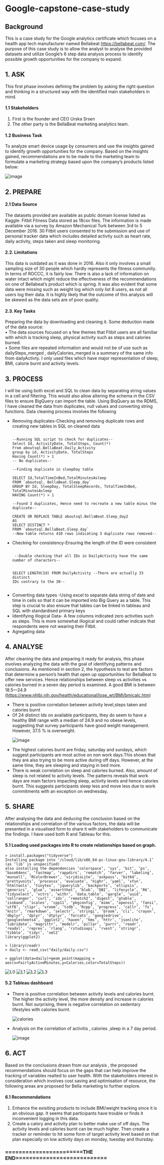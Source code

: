 # Google-capstone-case-study
## Background ##

This is a case study for the Google analytics certificate which focuses on a health app tech manufacturer named Bellabeat https://bellabeat.com/. The purpose of this case study is to allow the analyst to analyse the provided datasets and utilize Google’s 6 step data analysis process to identify possible growth opportunities for the company to expand.

## 1.	ASK ##
This first phase involves defining the problem by asking the right question and thinking in a structured way 
with the identified main stakeholders in mind. 
#### <p> 1.1 Stakeholders <p> #### 
<ol>
<li>First is the founder and CEO Urska Srsen </li>
<li>The other party is the BellaBeat marketing analytics team.
</li>
</ol>

#### <p>1.2	Business Task<p> ####
To analyze smart device usage by consumers and use the insights gained to identify growth opportunities for the company. Based on the insights gained, recommendations are to be made to the marketing team to formulate a marketing strategy based upon the company’s products listed below:
  
  ![image](https://user-images.githubusercontent.com/88995922/133566224-fe95e7f2-390e-48a6-b8d3-ae41a2b7961a.png)

## 2. PREPARE ##
#### <p> 2.1 Data Source<p> ####
The datasets provided are available as public domain license listed as Kaggle: Fitbit Fitness Data stored as 18csv files. The information is made available via a survey by Amazon Mechanical Turk between 3rd to 5 December 2016. 30 Fitbit users consented to the submission and use of personal tracker data which includes detailed activity such as heart rate, daily activity, steps taken and sleep monitoring.

#### <p> 2.2.	Limitations <p> ####
This data is outdated as it was done in 2016. Also it only involves a small sampling size of 30 people which hardly represents the fitness community. In terms of ROCCC, it is fairly low. There is also a lack of information on water intact which might reduce the effectiveness of the recommendations on one of Bellabeat’s product which is spring. It was also evident that some data were missing such as weight log which only list 8 users, as not all users log their data. It is highly likely that the outcome of this analysis will be skewed as the data sets are of poor quality. 

#### <p> 2.3.	Key Tasks<p> ####
Preparing the data by downloading and cleaning it. Some deduction made of the data source:
<br> •	The data sources focused on a few themes that Fitbit users are all familiar with which is tracking sleep, physical activity such as steps and calories burned. <br> 
•	Some files are repeated information and would not be of use such as dailySteps_merged , dailyCalories_merged is a summary of the same info from dailyActivty.
I only used files which have major representation of sleep, BMI, calorie burnt and activity levels.

## 3. PROCESS ##
I will be using both excel and SQL to clean data by separating string values in a cell and filtering. This would also allow altering the schema in the CSV files to ensure BigQuery can import the table. Using BiqQuery as the RDMS, I have cleaned the data from duplicates, null values and converting string functions.
Data cleaning process involves the following
<ul>
<li> Removing duplicates-Checking and removing duplicate rows and creating new tables in SQL on cleaned data
<pre><code>
--Running SQL script to check for duplicates--
Select Id, ActivityDate, TotalSteps, Count(*)
From aboutsql.BellaBeat.Daily_Activity
group by id, ActivityDate, TotalSteps
Having Count(*) > 1
-- No duplicates-- </code></pre>

<pre><code>--Finding duplicate in sleepDay table

SELECT Id,TotalTimeInBed,TotalMinutesAsleep 
FROM `aboutsql. BellaBeat.Sleep_day`
GROUP BY Id, SleepDay, TotalSleepRecords, TotalTimeInBed, TotalMinutesAsleep
HAVING Count(*) > 1

--Found 3 duplicates, Hence need to recreate a new table minus the duplicate--

CREATE OR REPLACE TABLE aboutsql.BellaBeat.Sleep_day2
AS 
SELECT DISTINCT *
FROM `aboutsql.BellaBeat.Sleep_day`
--New table returns 410 rows indicating 3 duplicate rows removed--
</code></pre>

 </li>
<li>Checking for consistency-Ensuring the length of the ID were consistent
<pre><code>
 --Double checking that all IDs in DailyActivity have the same number of characters--

SELECT LENGTH(Id)
FROM DailyActivity
--There are actually 33 distinct IDs contrary to the 30--
 </code></pre>
</li>
<li>Converting data types -Using excel to separate data string of date and time in cells so that it can be imported into Big Query as a table. This step is crucial to also ensure that tables can be linked in tableau and SQL with standardised primary keys</li>
<li>Identifying illogical Data- A few columns indicated zero activities such as steps. This is more somewhat illogical and could rather indicate that respondents were not wearing their Fitbit.</li>
<li> Agregating data 
 </li>
  
  </ul>
  
## 4. ANALYSE ##

After cleaning the data and preparing it ready for analysis, this phase involves analyzing the data with the goal of identifying patterns and conclusions. As mentioned in section 2, the hypothesis to test are factors that determine a person’s health that open up opportunities for BellaBeat to offer new services. Hence relationships between sleep vs activities vs calories burned in a seven day period is examined. A good BMI is between 18.5—24.9 (https://www.nhlbi.nih.gov/health/educational/lose_wt/BMI/bmicalc.htm)
<ul>
<li> There is positive correlation between activity level,steps taken and calories burnt </li>
<li> Of 24 distinct Ids on available participants, they do seem to have a healthy BMI range with a median of 24.9 and no obese levels, suggesting that survey participants have good weight management. However, 37.5 % is overweight.

  ![image](https://user-images.githubusercontent.com/88995922/133640291-e5b82bb8-faef-47d1-bac9-c686bddad52d.png)

</li>	
<li> The highest calories burnt are friday, saturday and sundays, which suggest participants are most active on non work days.This shows that they are also trying to be more active during off days. However, at the same time, they are sleeping and staying in bed more.</li>
<li> There is weak correlation on sleep and calories burned. Also, amount of sleep is not related to activity levels. The patterns reveals that work days are main factors impacting sleep, activity levels and hence calories burnt. This suggests participants sleep less and move less due to work commitments with an exception on wednesday.
 </li>
</ul>

## 5. SHARE ##
After analysing the data and deducing the conclusion based on the relationships and correlation of the various factors, the data will be presented in a visualised form to share it with stakeholders to communicate the findings. I have used both R and Tableau for this.

#### <p> 5.1 Loading used packages into R to create relationships based on graph. <p> ####

```{r ggplot for daily activities data}
> install.packages("tidyverse")
Installing package into ‘/cloud/lib/x86_64-pc-linux-gnu-library/4.1’
(as ‘lib’ is unspecified)
also installing the dependencies ‘colorspace’, ‘sys’, ‘bit’, ‘ps’, ‘base64enc’, ‘fastmap’, ‘rappdirs’, ‘rematch’, ‘farver’, ‘labeling’, ‘munsell’, ‘RColorBrewer’, ‘viridisLite’, ‘askpass’, ‘bit64’, ‘prettyunits’, ‘processx’, ‘evaluate’, ‘highr’, ‘yaml’, ‘xfun’, ‘htmltools’, ‘tinytex’, ‘jquerylib’, ‘backports’, ‘ellipsis’, ‘generics’, ‘glue’, ‘assertthat’, ‘blob’, ‘DBI’, ‘lifecycle’, ‘R6’, ‘tidyselect’, ‘vctrs’, ‘withr’, ‘data.table’, ‘gargle’, ‘uuid’, ‘cellranger’, ‘curl’, ‘ids’, ‘rematch2’, ‘digest’, ‘gtable’, ‘isoband’, ‘scales’, ‘cpp11’, ‘pkgconfig’, ‘mime’, ‘openssl’, ‘fansi’, ‘utf8’, ‘clipr’, ‘vroom’, ‘tzdb’, ‘Rcpp’, ‘progress’, ‘callr’, ‘fs’, ‘knitr’, ‘rmarkdown’, ‘selectr’, ‘stringi’, ‘broom’, ‘cli’, ‘crayon’, ‘dbplyr’, ‘dplyr’, ‘dtplyr’, ‘forcats’, ‘googledrive’, ‘googlesheets4’, ‘ggplot2’, ‘haven’, ‘hms’, ‘httr’, ‘jsonlite’, ‘lubridate’, ‘magrittr’, ‘modelr’, ‘pillar’, ‘purrr’, ‘readr’, ‘readxl’, ‘reprex’, ‘rlang’, ‘rstudioapi’, ‘rvest’, ‘stringr’, ‘tibble’, ‘tidyr’, ‘xml2’
library(ggplot2)

> library(readr)
> daily <- read_csv("daily/daily.csv")
```

```{r ggplot for various relationships data visualzation}
> ggplot(data=daily)+geom_point(mapping = aes(x=FairlyActiveMinutes,y=Calories,color=TotalSteps))

```
![L0](https://user-images.githubusercontent.com/88995922/140601295-b61fb5f7-2759-4a2d-b746-96fac752389f.png)
![L1](https://user-images.githubusercontent.com/88995922/140601296-752ce494-fa3d-442a-92de-ccf9de3b6ac6.png)
![L2](https://user-images.githubusercontent.com/88995922/140601300-554abdc2-477b-4da5-add8-96e5ee6a786e.png)
![L3](https://user-images.githubusercontent.com/88995922/140601302-b4ef3c9c-f98a-40f1-8779-de362b4f5d72.png)


#### <p>5.2 Tableau dashboard <p> ####
<ul>
<li> There is positive correlation between activity levels and calories burnt. The higher the activity level, the more density and increase in calories burnt. Not surprising, there is negative correlation on sedentary lifestyles with calories burnt.
  
![calories](https://user-images.githubusercontent.com/88995922/140600840-04637a39-779e-4c6c-aa13-f782e9533024.png)

  
</li>
  
<li> Analysis on the correlation of activitis , calories ,sleep in a 7 day period.
  
![image](https://user-images.githubusercontent.com/88995922/133636951-3b55ebdc-29e5-4f3a-a981-9ee9faefd3a4.png)
  
 </li> </ul>


  
## 6.	ACT ##
Based on the conclusions drawn from our analysis , the proposed recommendations should focus on the gaps that can help improve the tracking of variables realted to user health. With the stakeholders interest in consideration which involves cost saving and optimisation of resource, the following areas are proposed for Bella marketing to further explore.
#### <p> 6.1 Recommendations <p> ####
<ol>
<li> Enhance the exisiting products to include BMI/weight tracking since it is an obvious gap. It seems that participants have trouble or finds it inconvenient logging in this data.</li>
<li> Create a calory and activity plan to better make use of off days. The activity levels and calories burnt can be much higher. Then create a tracker or reminder to hit some form of target activity level based on that plan especially on low activity days on monday, tuesday and thursday.</li>

</ol>

### =======================THE END===========================





 





